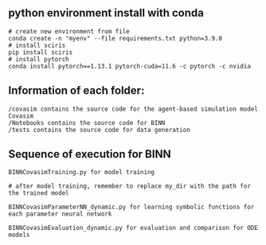 
## python environment install with conda
```
# create new environment from file
conda create -n "myenv" --file requirements.txt python=3.9.0
# install sciris
pip install sciris
# install pytorch
conda install pytorch==1.13.1 pytorch-cuda=11.6 -c pytorch -c nvidia
```

## Information of each folder:
```
/covasim contains the source code for the agent-based simulation model Covasim
/Notebooks contains the source code for BINN
/tests contains the source code for data generation
```

## Sequence of execution for BINN
```
BINNCovasimTraining.py for model training

# after model training, remember to replace my_dir with the path for the trained model

BINNCovasimParameterNN_dynamic.py for learning symbolic functions for each parameter neural network

BINNCovasimEvaluation_dynamic.py for evaluation and comparison for ODE models
```
